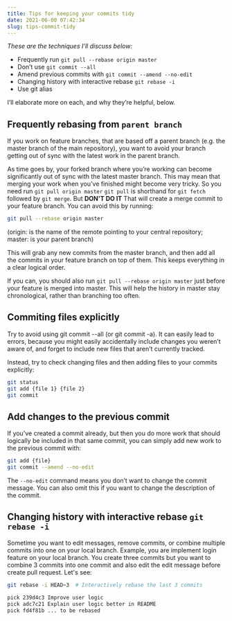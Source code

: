 ```yaml
---
title: Tips for keeping your commits tidy
date: 2021-06-00 07:42:34
slug: tips-commit-tidy
---
```


*These are the techniques I’ll discuss below:*

>
* Frequently run `git pull --rebase origin master`
* Don’t use `git commit --all`
* Amend previous commits with `git commit --amend --no-edit`
* Changing history with interactive rebase `git rebase -i`
* Use git alias
>

I’ll elaborate more on each, and why they’re helpful, below.

## Frequently rebasing from `parent branch`
If you work on feature branches, that are based off a parent branch (e.g. the master branch of the main repository), you want to avoid your branch getting out of sync with the latest work in the parent branch.

As time goes by, your forked branch where you’re working can become significantly out of sync with the latest master branch. This may mean that merging your work when you’ve finished might become very tricky. So you need run `git pull origin master`
`git pull` is shorthand for `git fetch` followed by `git merge`.
But **DON'T DO IT**
That will create a merge commit to your feature branch.
You can avoid this by running:

```bash
git pull --rebase origin master
```
(origin: is the name of the remote pointing to your central repository; master: is your parent branch)

This will grab any new commits from the master branch, and then add all the commits in your feature branch on top of them. This keeps everything in a clear logical order.

If you can, you should also run `git pull --rebase origin master` just before your feature is merged into master. This will help the history in master stay chronological, rather than branching too often.

## Commiting files explicitly
Try to avoid using git commit --all (or git commit -a). 
It can easily lead to errors, because you might easily accidentally include changes you weren’t aware of, and forget to include new files that aren’t currently tracked.

Instead, try to check changing files and then adding files to your commits explicitly:

```bash
git status
git add {file 1} {file 2}
git commit
```

## Add changes to the previous commit
If you’ve created a commit already, but then you do more work that should logically be included in that same commit, you can simply add new work to the previous commit with:
```bash
git add {file}
git commit --amend --no-edit
```
The `--no-edit` command means you don’t want to change the commit message. You can also omit this if you want to change the description of the commit.

## Changing history with interactive rebase `git rebase -i`
Sometime you want to edit messages, remove commits, or combine multiple commits into one on your local branch.
Example, you are implement login feature on your local branch. You create three commits but you want to combine 3 commits into one commit and also edit the edit message before create pull request. Let's see:
```bash
git rebase -i HEAD~3  # Interactively rebase the last 3 commits
```
```bash
pick 239d4c3 Improve user logic
pick adc7c21 Explain user logic better in README
pick fd4f81b ... to be rebased
```
